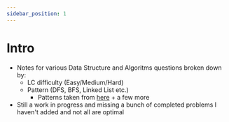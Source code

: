 ```yaml
---
sidebar_position: 1
---
```


# Intro

- Notes for various Data Structure and Algoritms questions broken down by:
    -  LC difficulty (Easy/Medium/Hard)
    -  Pattern (DFS, BFS, Linked List etc.)
        - Patterns taken from [here](https://seanprashad.com/leetcode-patterns/) + a few more
- Still a work in progress and missing a bunch of completed problems I haven't added and not all are optimal